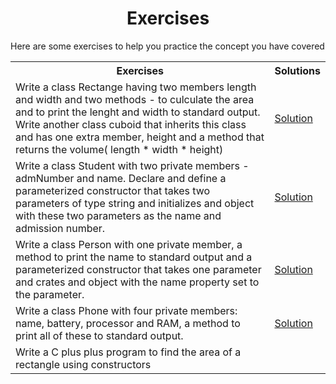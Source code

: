 
<h1 align="center">Exercises</h1>
 Here are some exercises to help you  practice the concept you have covered 

<table>
<th>Exercises</th>
<th>Solutions</th>

<tr>
<td>Write a class Rectange having two members length and width and two methods - to culculate the area and to print the lenght and width to standard output. Write another class cuboid  that inherits this class and  has one extra member, height and a method that returns the volume( length * width * height)</td>

<td>
<a href="../week4/inheritance/inh.cpp">Solution</a>
</td>
</tr>

<tr>
<td>
Write a class Student with two private members - admNumber and name. Declare and define a parameterized constructor that takes two parameters of type string and initializes and object with these two parameters as the name and admission number.
</td>
<td>
<a href="../week4/sample.cpp">Solution</a>
</td>
</tr>

<tr>
<td>Write a class Person with one private member, a method to print the name to standard output and a parameterized constructor that takes one parameter and crates and object with the name property set to the parameter.</td>

<td>
<a href="../week4/con.cpp">Solution</a>
</td>
</tr>

<tr>
<td>
Write a class Phone with four private members: name, battery, processor and RAM, a method to print all of these to standard output. 
</td>

<td><a href="../week4/phone.cpp">Solution</a></td>
</tr>

<tr>
<td>Write a C plus plus program to find the area of a rectangle using constructors </td>
</tr>
</table>